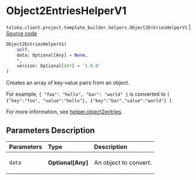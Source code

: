 # Object2EntriesHelperV1
`toloka.client.project.template_builder.helpers.Object2EntriesHelperV1` | [Source code](https://github.com/Toloka/toloka-kit/blob/v1.2.0.post1/src/client/project/template_builder/helpers.py#L101)

```python
Object2EntriesHelperV1(
    self,
    data: Optional[Any] = None,
    *,
    version: Optional[str] = '1.0.0'
)
```

Creates an array of key-value pairs from an object.


For example,
`{ "foo": "hello", "bar": "world" }` is converted to
`[ {"key":"foo", "value":"hello"}, {"key":"bar","value":"world"} ]`.

For more information, see [helper.object2entries](https://toloka.ai/docs/template-builder/reference/helper.object2entries).

## Parameters Description

| Parameters | Type | Description |
| :----------| :----| :-----------|
`data`|**Optional\[Any\]**|<p>An object to convert.</p>
